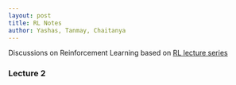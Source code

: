 ```yaml
---
layout: post
title: RL Notes 
author: Yashas, Tanmay, Chaitanya
---
```


Discussions on Reinforcement Learning based on [RL lecture series](https://www.youtube.com/watch?v=ISk80iLhdfU&list=PLqYmG7hTraZBKeNJ-JE_eyJHZ7XgBoAyb)

### Lecture 2